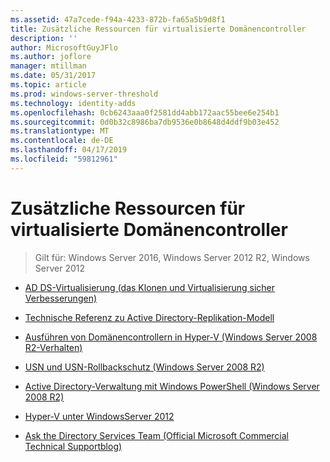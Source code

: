 ```yaml
---
ms.assetid: 47a7cede-f94a-4233-872b-fa65a5b9d8f1
title: Zusätzliche Ressourcen für virtualisierte Domänencontroller
description: ''
author: MicrosoftGuyJFlo
ms.author: joflore
manager: mtillman
ms.date: 05/31/2017
ms.topic: article
ms.prod: windows-server-threshold
ms.technology: identity-adds
ms.openlocfilehash: 0cb6243aaa0f2581dd4abb172aac55bee6e254b1
ms.sourcegitcommit: 0d0b32c8986ba7db9536e0b8648d4ddf9b03e452
ms.translationtype: MT
ms.contentlocale: de-DE
ms.lasthandoff: 04/17/2019
ms.locfileid: "59812961"
---
```

# <a name="virtualized-domain-controller-additional-resources"></a>Zusätzliche Ressourcen für virtualisierte Domänencontroller

>Gilt für: Windows Server 2016, Windows Server 2012 R2, Windows Server 2012

  
-   [AD DS-Virtualisierung (das Klonen und Virtualisierung sicher Verbesserungen)](https://go.microsoft.com/fwlink/p/?LinkID=238316)  
  
-   [Technische Referenz zu Active Directory-Replikation-Modell](https://technet.microsoft.com/library/cc782376(v=ws.10).aspx)  
  
-   [Ausführen von Domänencontrollern in Hyper-V (Windows Server 2008 R2-Verhalten)](https://technet.microsoft.com/library/dd363553(v=ws.10).aspx)  
  
-   [USN und USN-Rollbackschutz (Windows Server 2008 R2)](https://technet.microsoft.com/library/d2cae85b-41ac-497f-8cd1-5fbaa6740ffe(v=ws.10))  
  
-   [Active Directory-Verwaltung mit Windows PowerShell (Windows Server 2008 R2)](https://technet.microsoft.com/library/dd378937(WS.10).aspx)  
  
-   [Hyper-V unter WindowsServer 2012](https://technet.microsoft.com/library/hh831531.aspx)  
  
-   [Ask the Directory Services Team (Official Microsoft Commercial Technical Supportblog)](http://blogs.technet.com/b/askds)  
  


